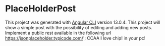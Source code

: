 # PlaceHolderPost

This project was generated with [Angular CLI](https://github.com/angular/angular-cli) version 13.0.4.
This project will show a simple post with the possibility of editing and adding new posts.
Implement a public rest available in the following url https://jsonplaceholder.typicode.com/';
CCAA I love chip! in your pc!

